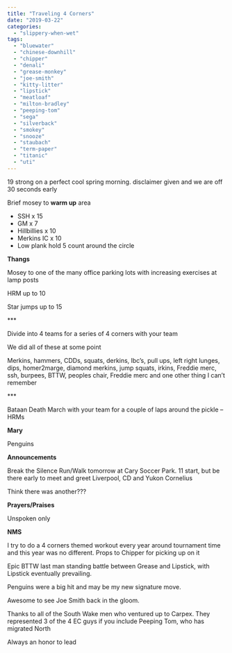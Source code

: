 ```yaml
---
title: "Traveling 4 Corners"
date: "2019-03-22"
categories: 
  - "slippery-when-wet"
tags: 
  - "bluewater"
  - "chinese-downhill"
  - "chipper"
  - "denali"
  - "grease-monkey"
  - "joe-smith"
  - "kitty-litter"
  - "lipstick"
  - "meatloaf"
  - "milton-bradley"
  - "peeping-tom"
  - "sega"
  - "silverback"
  - "smokey"
  - "snooze"
  - "staubach"
  - "term-paper"
  - "titanic"
  - "uti"
---
```


19 strong on a perfect cool spring morning. disclaimer given and we are off 30 seconds early

Brief mosey to **warm up** area

- SSH x 15
- GM x 7
- Hillbillies x 10
- Merkins IC x 10
- Low plank hold 5 count around the circle

**Thangs**

Mosey to one of the many office parking lots with increasing exercises at lamp posts

HRM up to 10

Star jumps up to 15

\*\*\*

Divide into 4 teams for a series of 4 corners with your team

We did all of these at some point

Merkins, hammers, CDDs, squats, derkins, lbc’s, pull ups, left right lunges, dips, homer2marge, diamond merkins, jump squats, irkins, Freddie merc, ssh, burpees, BTTW, peoples chair, Freddie merc and one other thing I can’t remember

\*\*\*

Bataan Death March with your team for a couple of laps around the pickle – HRMs

**Mary**

Penguins

**Announcements**

Break the Silence Run/Walk tomorrow at Cary Soccer Park. 11 start, but be there early to meet and greet Liverpool, CD and Yukon Cornelius

Think there was another???

**Prayers/Praises**

Unspoken only

**NMS**

I try to do a 4 corners themed workout every year around tournament time and this year was no different. Props to Chipper for picking up on it

Epic BTTW last man standing battle between Grease and Lipstick, with Lipstick eventually prevailing.

Penguins were a big hit and may be my new signature move.

Awesome to see Joe Smith back in the gloom.

Thanks to all of the South Wake men who ventured up to Carpex. They represented 3 of the 4 EC guys if you include Peeping Tom, who has migrated North

Always an honor to lead
